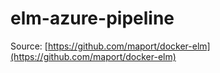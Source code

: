 # elm-azure-pipeline

Source: [https://github.com/maport/docker-elm](https://github.com/maport/docker-elm)